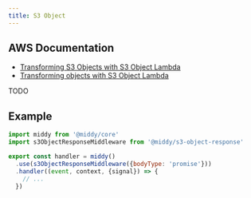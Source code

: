 ```yaml
---
title: S3 Object
---
```


## AWS Documentation
- [Transforming S3 Objects with S3 Object Lambda](https://docs.aws.amazon.com/lambda/latest/dg/with-s3.html)
- [Transforming objects with S3 Object Lambda](https://docs.aws.amazon.com/AmazonS3/latest/userguide/transforming-objects.html)

TODO

## Example
```javascript
import middy from '@middy/core'
import s3ObjectResponseMiddleware from '@middy/s3-object-response'

export const handler = middy()
  .use(s3ObjectResponseMiddleware({bodyType: 'promise'}))
  .handler((event, context, {signal}) => {
    // ...
  })
```
